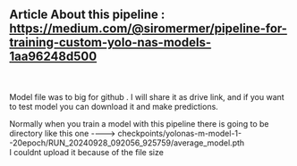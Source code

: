 ## Article About this pipeline : https://medium.com/@siromermer/pipeline-for-training-custom-yolo-nas-models-1aa96248d500

 <br> <br>
Model file was to big for github . I will share it as drive link, and if you want to test model  you can download it and make predictions. <br>

Normally when you train a model with this pipeline  there is going to be directory like this one ----> checkpoints/yolonas-m-model-1--20epoch/RUN_20240928_092056_925759/average_model.pth <br>
I couldnt upload it because of the file size
